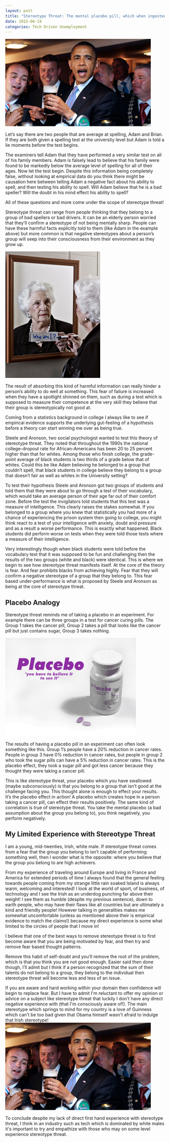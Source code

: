 ```yaml
---
layout: post
title: "Stereotype Threat: The mental placebo pill, which when ingested causes people to under perform"
date: 2015-06-19
categories: Tech Driven Unemployment
---
```


<img src="/imgs/barack-obama-guiness.jpg" alt="barack obama drinking guiness">

<p>
Let’s say there are two people that are average at spelling, Adam and Brian. If they are both given a spelling test at the university level but Adam is told a lie moments before the test begins.
</p>

<p>
The examiners tell Adam that they have performed a very similar test on all of his family members. Adam is falsely lead to believe that his family were found to be markedly below the average level of spelling for all of their ages. Now let the test begin. Despite this information being completely false, without looking at empirical data do you think there might be causation here between telling Adam a negative fact about his ability to spell, and then testing his ability to spell. Will Adam believe that he is a bad speller? Will the doubt in his mind effect his ability to spell?</p>

<p>
All of these questions and more come under the scope of stereotype threat!
</p>

<p>
Stereotype threat can range from people thinking that they belong to a group of bad spellers or bad drivers. It can be an elderly person worried that they’ll confirm a stereotype of not being mentally sharp. People can have these harmful facts explicitly told to them (like Adam in the example above) but more common is that negative stereotypes about a person’s group will seep into their consciousness from their environment as they grow up.
</p>


<img src="/imgs/old-person-looking-in-mirror.jpg" alt="old woman looking in mirror">


<p>
The result of absorbing this kind of harmful information can really hinder a person’s ability to do well at something. This fear of failure is increased when they have a spotlight shinned on them, such as during a test which is supposed to measure their competence at the very skill they believe that their group is stereotypically not good at.
</p>

<p>
Coming from a statistics background in college I always like to see if empirical evidence supports the underlying gut-feeling of a hypothesis before a theory can start winning me over as being true.
</p>

<p>
Steele and Aronson, two social psychologist wanted to test this theory of stereotype threat. They noted that throughout the 1990s the national college-dropout rate for African-Americans has been 20 to 25 percent higher than that for whites. Among those who finish college, the grade-point average of black students is two thirds of a grade below that of whites. Could this be like Adam believing he belonged to a group that couldn’t spell, that black students in college believe they belong to a group that doesn’t fair as well as whites in the University setting?
</p>

<p>
To test their hypothesis Steele and Aronson got two groups of students and told them that they were about to go through a test of their vocabulary, which would take an average person of their age far out of their comfort zone. Before the test the invigilators told students that this test was a measure of intelligence. This clearly raises the stakes somewhat. If you belonged to a group where you knew that statistically you had more of a chance of experiencing the prison system then going to college, you might think react to a test of your intelligence with anxiety, doubt and pressure and as a result a worse performance. This is exactly what happened. Black students did perform worse on tests when they were told those tests where a measure of their intelligence.
</p>

<p>
Very interestingly though when black students were told before the vocabulary test that it was supposed to be fun and challenging then the results of the two groups (white and black) were identical. This is where we begin to see how stereotype threat manifests itself. At the core of the theory is fear. And fear prohibits blacks from achieving highly. Fear that they will confirm a negative stereotype of a group that they belong to. This fear based under-performance is what is proposed by Steele and Aronson as being at the core of stereotype threat.
</p>

<h2>Placebo Analogy</h2>

<p>
Stereotype threat reminds me of taking a placebo in an experiment. For example there can be three groups in a test for cancer curing pills. The Group 1 takes the cancer pill, Group 2 takes a pill that looks like the cancer pill but just contains sugar, Group 3 takes nothing.
</p>

<img src="/imgs/placebo.gif" alt="placebo pills">

<p>
The results of having a placebo pill in an experiment can often look something like this.  Group 1’s people have a 20% reduction in cancer rates. People in group 3 have 0% reduction in cancer rates, but people in group 2 who took the sugar pills can have a 5% reduction in cancer rates. This is the placebo effect, they took a sugar pill and got less cancer because they thought they were taking a cancer pill.
</p>

<p>
This is like stereotype threat, your placebo which you have swallowed (maybe subconsciously) is that you belong to a group that isn’t good at the challenge facing you. This thought alone is enough to effect your results. It’s the placebo effect in action! A placebo which creates hope in a person taking a cancer pill, can effect their results positively. The same kind of correlation is true of stereotype threat. You take the mental placebo (a bad assumption about the group you belong to), you think negatively, you perform negatively.
</p>

<h2>My Limited Experience with Stereotype Threat</h2>

<p>
I am a young, mid-twenties, Irish, white male. If stereotype threat comes from a fear that the group you belong to isn’t capable of performing something well, then I wonder what is the opposite: where you believe that the group you belong to are high achievers.
</p>

<p>
From my experience of traveling around Europe and living in France and America for extended periods of time I always found that the general feeling towards people coming from my strange little rain soaked Island is always warm, welcoming and interested! I look at the world of sport, of business, of technology and I see the Irish as an underdog punching far above their weight! I see them as humble (despite my previous sentence), down to earth people, who may have their flaws like all countries but are ultimately a kind and friendly people! However talking in generalities makes me somewhat uncomfortable (unless as mentioned above their is empirical evidence to match the claims!) because my direct experience is some what limited to the circles of people that I move in!
</p>

<p>
I believe that one of the best ways to remove stereotype threat is to first become aware that you are being motivated by fear, and then try and remove fear based thought patterns.

Remove this habit of self-doubt and you’ll remove the root of the problem, which is that you think you are not good enough. Easier said then done though, I’ll admit but I think if a person recognized that the sum of their talents do not belong to a group, they belong to the individual then stereotype threat will become less and less of an issue.
</p>

<p>
If you are aware and hard working within your domain then confidence will begin to replace fear. But I have to admit I'm reluctant to offer my opinion or advice on a subject like stereotype threat that luckily I don’t have any direct negative experience with (that I'm consciously aware of!). The main stereotype which springs to mind for my country is a love of Guinness which can't be too bad given that Obama himself wasn't afraid to indulge that Irish stereotype!

<img src="/imgs/barack-obama-guiness.jpg" alt="Obama drinking guiness">

<p>
To conclude despite my lack of direct first hand experience with stereotype threat, I think in an industry such as tech which is dominated by white males it's important to try and empathize with those who may on some level experience stereotype threat.
</p>



